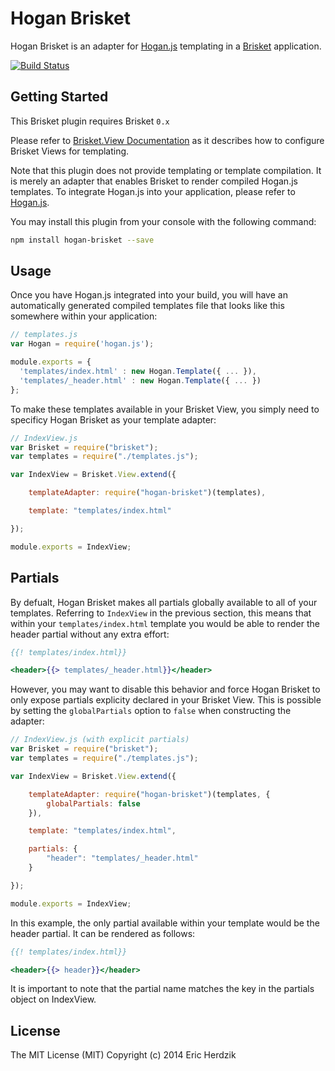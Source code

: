 Hogan Brisket
=============

Hogan Brisket is an adapter for [Hogan.js](http://twitter.github.io/hogan.js/) templating in a [Brisket](https://github.com/bloomberg/brisket) application.

[![Build Status](https://travis-ci.org/ericherdzik/hogan-brisket.svg)](https://travis-ci.org/ericherdzik/hogan-brisket)

## Getting Started
This Brisket plugin requires Brisket `0.x`

Please refer to [Brisket.View Documentation](https://github.com/bloomberg/brisket/blob/master/docs/brisket.view.md#setting-a-templating-engine) as it describes how to configure Brisket Views for templating.

Note that this plugin does not provide templating or template compilation. It is merely an adapter that enables Brisket to render compiled Hogan.js templates. To integrate Hogan.js into your application, please refer to [Hogan.js](http://twitter.github.io/hogan.js/).

You may install this plugin from your console with the following command:

```bash
npm install hogan-brisket --save
```

## Usage

Once you have Hogan.js integrated into your build, you will have an automatically generated compiled templates file that looks like this somewhere within your application:

```javascript
// templates.js
var Hogan = require('hogan.js');

module.exports = {
  'templates/index.html' : new Hogan.Template({ ... }),
  'templates/_header.html' : new Hogan.Template({ ... })
};
```

To make these templates available in your Brisket View, you simply need to specificy Hogan Brisket as your template adapter:

```javascript
// IndexView.js
var Brisket = require("brisket");
var templates = require("./templates.js");

var IndexView = Brisket.View.extend({

    templateAdapter: require("hogan-brisket")(templates),

    template: "templates/index.html"

});

module.exports = IndexView;
```

## Partials

By defualt, Hogan Brisket makes all partials globally available to all of your templates. Referring to `IndexView` in the previous section, this means that within your `templates/index.html` template you would be able to render the header partial without any extra effort:

```mustache
{{! templates/index.html}}

<header>{{> templates/_header.html}}</header>
```

 However, you may want to disable this behavior and force Hogan Brisket to only expose partials explicity declared in your Brisket View. This is possible by setting the `globalPartials` option to `false` when constructing the adapter:

```javascript
// IndexView.js (with explicit partials)
var Brisket = require("brisket");
var templates = require("./templates.js");

var IndexView = Brisket.View.extend({

    templateAdapter: require("hogan-brisket")(templates, {
        globalPartials: false
    }),

    template: "templates/index.html",

    partials: {
        "header": "templates/_header.html"
    }

});

module.exports = IndexView;
```

In this example, the only partial available within your template would be the header partial. It can be rendered as follows:

```mustache
{{! templates/index.html}}

<header>{{> header}}</header>
```

It is important to note that the partial name matches the key in the partials object on IndexView.

## License

The MIT License (MIT) Copyright (c) 2014 Eric Herdzik

